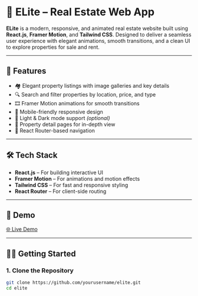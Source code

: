 # 🏡 ELite – Real Estate Web App

**ELite** is a modern, responsive, and animated real estate website built using **React.js**, **Framer Motion**, and **Tailwind CSS**. Designed to deliver a seamless user experience with elegant animations, smooth transitions, and a clean UI to explore properties for sale and rent.

---

## 🚀 Features

- 🏘️ Elegant property listings with image galleries and key details
- 🔍 Search and filter properties by location, price, and type
- 🎞️ Framer Motion animations for smooth transitions
- 📱 Mobile-friendly responsive design
- 🌙 Light & Dark mode support *(optional)*
- 🔗 Property detail pages for in-depth view
- 🧭 React Router-based navigation

---

## 🛠 Tech Stack

- **React.js** – For building interactive UI
- **Framer Motion** – For animations and motion effects
- **Tailwind CSS** – For fast and responsive styling
- **React Router** – For client-side routing


---

## 📸 Demo

[🌐 Live Demo]([https://your-live-demo-link.com](https://elitenest-frontend.onrender.com/))  


---

## 🧑‍💻 Getting Started

### 1. Clone the Repository

```bash
git clone https://github.com/yourusername/elite.git
cd elite
